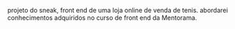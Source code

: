 projeto do sneak, front end de uma loja online de venda de tenis.
abordarei conhecimentos adquiridos no curso de front end da Mentorama.
